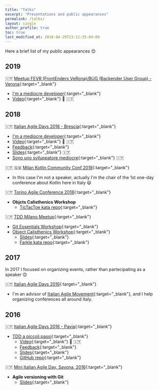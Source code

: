 ```yaml
---
title: "Talks"
excerpt: "Presentations and public appearances"
permalink: /talks/
layout: single
author_profile: true
toc: true
last_modified_at: 2018-04-29T23:12:35-04:00
---
```

Here a brief list of my public appearances :blush:

## 2019
:it: [Meetup FEVR (FrontEnders VeRona)/BUG (Backender User Group) - Verona](http://www.fevr.it){:target="_blank"}  
 * [I'm a mediocre developer](http://www.fevr.it/eventi/2019/03/im-a-mediocre-developer/){:target="_blank"}
  * [Video](https://www.facebook.com/marco.albarelli1/videos/10216948832264643/){:target="_blank"} :movie_camera: :it:

## 2018
:it: [Italian Agile Days 2018 - Brescia](https://www.agileday.it){:target="_blank"}  
 * [I'm a mediocre developer](https://www.agileday.it/front/sessions/im-a-mediocre-developer/){:target="_blank"}
  * [Video](https://vimeo.com/306402799){:target="_blank"} :movie_camera: :it:
  * [Feedback](https://www.linkedin.com/feed/update/urn:li:activity:6479380811970801664){:target="_blank"}
  * [Slides](https://www.slideshare.net/FerdinandoSantacroce/im-a-mediocre-developer){:target="_blank"} :it:
  * [Sono uno sviluppatore mediocre](http://www.mokabyte.it/2018/11/sviluppatoremediocre/){:target="_blank"} :it:

:it: :uk: [Milan Kotlin Community Conf 2018](https://milan.kotlincommunityconf.com){:target="_blank"}  
 * In this case I'm not a speaker, actually I'm the chair of the 1st one-day conference about Kotlin here in Italy :smiley:

:it: [Torino Agile Conference 2018](https://www.agileday.it/mini/2018/torino/#ferdinandosantacroce){:target="_blank"}  
* **Objcts Calisthenics Workshop**
  * [TicTacToe kata repo](https://github.com/jesuswasrasta/TicTacToe){:target="_blank"}

:it: [TDD Milano Meetup](https://www.meetup.com/it-IT/TDD-Milano){:target="_blank"}  
* [Git Essentials Workshop](https://www.meetup.com/it-IT/TDD-Milano/events/245383610/){:target="_blank"}
* [Object Calisthenics Workshop](https://www.meetup.com/it-IT/TDD-Milano/events/247937838/){:target="_blank"}
  * [Slides](https://www.slideshare.net/FerdinandoSantacroce/object-calisthenics-tdd-milano){:target="_blank"}
  * [Farkle kata repo](https://github.com/jesuswasrasta/KataFarkle){:target="_blank"}

## 2017
In 2017 I focused on organizing events, rather than partecipating as a speaker :blush:  

:it: [Italian Agile Days 2016](http://www.agileday.it/){:target="_blank"}
* I'm an advisor of [Italian Agile Movement](http://www.agilemovement.it/){:target="_blank"}, and I help organizing conferences all around Italy.

## 2016
:it: [Italian Agile Days 2016 - Pavia](http://www.agileday.it/2016/){:target="_blank"}
* [TDD a piccoli passi](http://www.agileday.it/front/sessions/4888/){:target="_blank"}
  * [Video](https://vimeo.com/198011164){:target="_blank"} :movie_camera: :it:
  * [Feedback](https://joind.in/event/iad16---italian-agile-days-2016/tdd-a-piccoli-passi){:target="_blank"}
  * [Slides](https://www.slideshare.net/FerdinandoSantacroce/tdd-a-piccoli-passi){:target="_blank"}
  * [GitHub repo](https://github.com/jesuswasrasta/SmallStepsTDD){:target="_blank"}

:it: [Mini Italian Agile Day, Savona, 2016](http://www.agileday.it/mini/2016/savona/){:target="_blank"}
* **Agile versioning with Git** 
  * [Slides](https://www.slideshare.net/FerdinandoSantacroce/agile-versioning-with-git-60998779){:target="_blank"}

